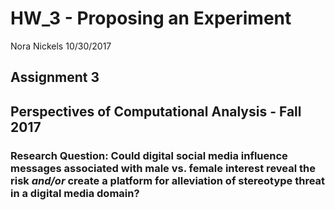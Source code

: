 HW\_3 - Proposing an Experiment
================
Nora Nickels
10/30/2017

Assignment 3
------------

Perspectives of Computational Analysis - Fall 2017
--------------------------------------------------

### Research Question: Could digital social media influence messages associated with male vs. female interest reveal the risk *and/or* create a platform for alleviation of stereotype threat in a digital media domain?
